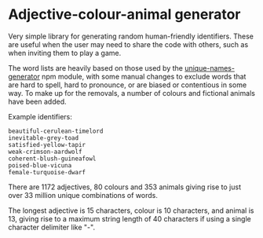 # Adjective-colour-animal generator

Very simple library for generating random human-friendly identifiers. These are useful when the user may need to
share the code with others, such as when inviting them to play a game.

The word lists are heavily based on those used by the [unique-names-generator](https://github.com/andreasonny83/unique-names-generator)
npm module, with some manual changes to exclude words that are hard to spell, hard to pronounce, or are biased or
contentious in some way. To make up for the removals, a number of colours and fictional animals have been added.

Example identifiers:

```
beautiful-cerulean-timelord
inevitable-grey-toad
satisfied-yellow-tapir
weak-crimson-aardwolf
coherent-blush-guineafowl
poised-blue-vicuna
female-turquoise-dwarf
```

There are 1172 adjectives, 80 colours and 353 animals giving rise to just over 33 million unique combinations of words.

The longest adjective is 15 characters, colour is 10 characters, and animal is 13, giving rise to a maximum string
length of 40 characters if using a single character delimiter like "-".